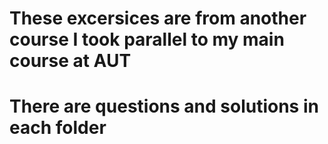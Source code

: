 # These excersices are from another course I took parallel to my main course at AUT
# There are questions and solutions in each folder 
